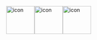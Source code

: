 <div style="display: flex; align-items: flex-start;"><img src="https://techstack-generator.vercel.app/python-icon.svg" alt="icon" width="76" height="76" /><img src="https://techstack-generator.vercel.app/java-icon.svg" alt="icon" width="76" height="76" /><img src="https://techstack-generator.vercel.app/csharp-icon.svg" alt="icon" width="76" height="76" /></div>
